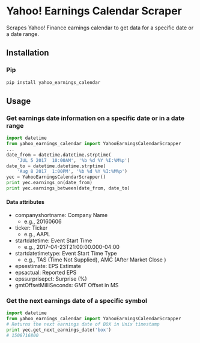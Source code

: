 # Yahoo! Earnings Calendar Scraper
Scrapes Yahoo! Finance earnings calendar to get data for a specific date or a date range.

## Installation
### Pip
```sh
pip install yahoo_earnings_calendar
```

## Usage

### Get earnings date information on a specific date or in a date range
```python
import datetime
from yahoo_earnings_calendar import YahooEarningsCalendarScrapper
...
date_from = datetime.datetime.strptime(
    'JUL 5 2017  10:00AM', '%b %d %Y %I:%M%p')
date_to = datetime.datetime.strptime(
    'Aug 8 2017  1:00PM', '%b %d %Y %I:%M%p')
yec = YahooEarningsCalendarScrapper()
print yec.earnings_on(date_from)
print yec.earnings_between(date_from, date_to)
```

#### Data attributes
- companyshortname: Company Name
  - e.g., 20160606
- ticker: Ticker
  - e.g., AAPL
- startdatetime: Event Start Time
  - e.g., 2017-04-23T21:00:00.000-04:00
- startdatetimetype: Event Start Time Type
  - e.g., TAS (Time Not Supplied), AMC (After Market Close	)
- epsestimate: EPS Estimate
- epsactual: Reported EPS
- epssurprisepct: Surprise (%)
- gmtOffsetMilliSeconds: GMT Offset in MS

### Get the next earnings date of a specific symbol
```python
import datetime
from yahoo_earnings_calendar import YahooEarningsCalendarScrapper
# Returns the next earnings date of BOX in Unix timestamp
print yec.get_next_earnings_date('box')
# 1508716800
```
